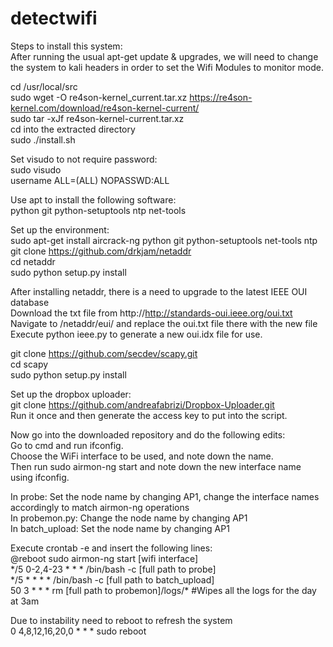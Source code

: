 # detectwifi
  
Steps to install this system:  
After running the usual apt-get update & upgrades, we will need to change the system to kali headers in order to set the Wifi Modules to monitor mode.

cd /usr/local/src  
sudo wget -O re4son-kernel_current.tar.xz https://re4son-kernel.com/download/re4son-kernel-current/  
sudo tar -xJf re4son-kernel-current.tar.xz  
cd into the extracted directory  
sudo ./install.sh  

Set visudo to not require password:  
sudo visudo  
username	ALL=(ALL) NOPASSWD:ALL  

Use apt to install the following software:  
python git python-setuptools ntp net-tools  

Set up the environment:  
sudo apt-get install aircrack-ng python git python-setuptools net-tools ntp  
git clone https://github.com/drkjam/netaddr  
cd netaddr  
sudo python setup.py install  

After installing netaddr, there is a need to upgrade to the latest IEEE OUI database  
Download the txt file from http://http://standards-oui.ieee.org/oui.txt  
Navigate to /netaddr/eui/ and replace the oui.txt file there with the new file  
Execute python ieee.py to generate a new oui.idx file for use.  

git clone https://github.com/secdev/scapy.git  
cd scapy  
sudo python setup.py install

Set up the dropbox uploader:  
git clone https://github.com/andreafabrizi/Dropbox-Uploader.git  
Run it once and then generate the access key to put into the script.  

Now go into the downloaded repository and do the following edits:  
Go to cmd and run ifconfig.  
Choose the WiFi interface to be used, and note down the name.  
Then run sudo airmon-ng start <interface name> and note down the new interface name using ifconfig.  

In probe: Set the node name by changing AP1, change the interface names accordingly to match airmon-ng operations  
In probemon.py: Change the node name by changing AP1  
In batch_upload: Set the node name by changing AP1  

Execute crontab -e and insert the following lines:  
@reboot sudo airmon-ng start [wifi interface]  
\*/5 0-2,4-23 * * * /bin/bash -c [full path to probe]  
\*/5 * * * * /bin/bash -c [full path to batch_upload]  
50 3 * * * rm [full path to probemon]/logs/* #Wipes all the logs for the day at 3am  

Due to instability need to reboot to refresh the system  
0 4,8,12,16,20,0 * * * sudo reboot 

